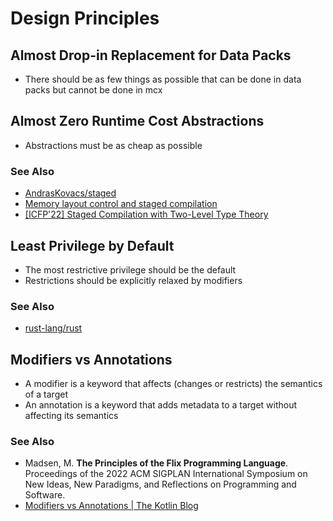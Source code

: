 # Design Principles

## Almost Drop-in Replacement for Data Packs

* There should be as few things as possible that can be done in data packs but cannot be done in mcx

## Almost Zero Runtime Cost Abstractions

* Abstractions must be as cheap as possible

### See Also

* [AndrasKovacs/staged](https://github.com/AndrasKovacs/staged)
* [Memory layout control and staged compilation](https://youtube.com/playlist?list=PL2ZpyLROj5FNeUJh7m6IB1wTPa75JUTzL)
* [[ICFP'22] Staged Compilation with Two-Level Type Theory](https://youtu.be/0BOQE48_qOM)

## Least Privilege by Default

* The most restrictive privilege should be the default
* Restrictions should be explicitly relaxed by modifiers

### See Also

* [rust-lang/rust](https://github.com/rust-lang/rust)

## Modifiers vs Annotations

* A modifier is a keyword that affects (changes or restricts) the semantics of a target
* An annotation is a keyword that adds metadata to a target without affecting its semantics

### See Also

* Madsen, M. **The Principles of the Flix Programming Language**. Proceedings of the 2022 ACM SIGPLAN International Symposium on New Ideas, New Paradigms, and Reflections on Programming and Software.
* [Modifiers vs Annotations | The Kotlin Blog](https://blog.jetbrains.com/kotlin/2015/08/modifiers-vs-annotations/)
